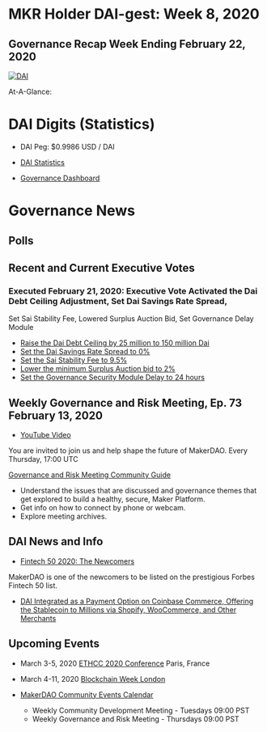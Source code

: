 # MKR Holder DAI-gest: Week 8, 2020

## Governance Recap Week Ending February 22, 2020

<a href="https://ibb.co/3Wq7Nyp"><img src="https://i.ibb.co/2PQyt7v/DAI.png" alt="DAI" border="0"></a>

At-A-Glance:



# DAI Digits (Statistics)

* DAI Peg: $0.9986 USD / DAI

* [DAI Statistics](https://DAIstats.com)

* [Governance Dashboard](https://mkrgov.science)


# Governance News

## Polls

## Recent and Current Executive Votes

### Executed February 21, 2020: Executive Vote Activated the Dai Debt Ceiling Adjustment, Set Dai Savings Rate Spread, 
Set Sai Stability Fee, Lowered Surplus Auction Bid, Set Governance Delay Module

* [Raise the Dai Debt Ceiling by 25 million to 150 million Dai](https://vote.makerdao.com/polling-proposal/qmsm1q1hohyctsgxpbm44fomjoukf1d5g9lmpqraikmeoc)
* [Set the Dai Savings Rate Spread to 0%](https://vote.makerdao.com/polling-proposal/qmss9hnszwr6egq3xn6gpx4u8bz8cajja56rgtanjev1v8)
* [Set the Sai Stability Fee to 9.5%](https://vote.makerdao.com/polling-proposal/qmaj4fnjeohomnrs8m9cihrfxws4m89bwfu9eh96y8okxw)
* [Lower the minimum Surplus Auction bid to 2%](https://vote.makerdao.com/polling-proposal/qmtsxrqavtczfsseytpypgqrz6z8zb613ikxwhqjv9ytzz)
* [Set the Governance Security Module Delay to 24 hours](https://forum.makerdao.com/t/signal-request-should-we-have-another-executive-vote-regarding-the-governance-security-module/1209)

## Weekly Governance and Risk Meeting, Ep. 73 February 13, 2020

* [YouTube Video](https://youtu.be/e4VTkFV3lyc)

You are invited to join us and help shape the future of MakerDAO.  Every Thursday, 17:00 UTC

[Governance and Risk Meeting Community Guide](https://community-development.makerdao.com/governance/governance-and-risk-meetings)
* Understand the issues that are discussed and governance themes that get explored to build a healthy, secure, Maker Platform.
* Get info on how to connect by phone or webcam.
* Explore meeting archives.

## DAI News and Info

* [Fintech 50 2020: The Newcomers](https://www.forbes.com/sites/jeffkauflin/2020/02/12/fintech-50-2020-the-newcomers/#f14f0f45dfe2)

MakerDAO is one of the newcomers to be listed on the prestigious Forbes Fintech 50 list.

* [DAI Integrated as a Payment Option on Coinbase Commerce, Offering the Stablecoin to Millions via Shopify, WooCommerce, and Other Merchants](https://blog.MakerDAO.com/DAI-integrated-as-a-payment-option-on-coinbase-commerce-offering-the-stablecoin-to-millions-via-shopify-woocommerce-and-other-merchants/)

## Upcoming Events

* March 3-5, 2020 [ETHCC 2020 Conference](https://ethcc.io/) Paris, France

* March 4-11, 2020 [Blockchain Week London](https://www.blockchainweek.com/)

* [MakerDAO Community Events Calendar](https://calendar.google.com/calendar/embed?src=makerdao.com_3efhm2ghipksegl009ktniomdk%40group.calendar.google.com&ctz=America%2FLos_Angeles)
    * Weekly Community Development Meeting - Tuesdays 09:00 PST
    * Weekly Governance and Risk Meeting - Thursdays 09:00 PST
